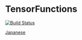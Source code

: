 # TensorFunctions

[![Build Status](https://travis-ci.com/ho-oto/TensorFunctions.jl.svg?branch=master)](https://travis-ci.com/ho-oto/TensorFunctions.jl)

[Japanese](https://github.com/ho-oto/TensorFunctions/blob/master/README-ja.md)
